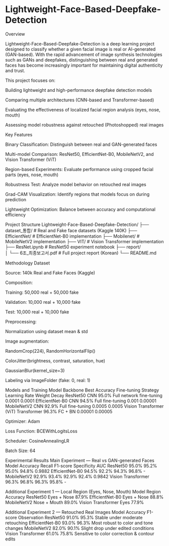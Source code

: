 # Lightweight-Face-Based-Deepfake-Detection

Overview

Lightweight-Face-Based-Deepfake-Detection is a deep learning project designed to classify whether a given facial image is real or AI-generated (GAN-based).
With the rapid advancement of image synthesis technologies such as GANs and deepfakes, distinguishing between real and generated faces has become increasingly important for maintaining digital authenticity and trust.

This project focuses on:

Building lightweight and high-performance deepfake detection models

Comparing multiple architectures (CNN-based and Transformer-based)

Evaluating the effectiveness of localized facial region analysis (eyes, nose, mouth)

Assessing model robustness against retouched (Photoshopped) real images

Key Features

Binary Classification: Distinguish between real and GAN-generated faces

Multi-model Comparison: ResNet50, EfficientNet-B0, MobileNetV2, and Vision Transformer (ViT)

Region-based Experiments: Evaluate performance using cropped facial parts (eyes, nose, mouth)

Robustness Test: Analyze model behavior on retouched real images

Grad-CAM Visualization: Identify regions that models focus on during prediction

Lightweight Optimization: Balance between accuracy and computational efficiency

Project Structure
Lightweight-Face-Based-Deepfake-Detection/
├── dataset_통합/                # Real and Fake face datasets (Kaggle 140K)
├── EfficientNet/                # EfficientNet-B0 implementation
├── Mobilenet/                   # MobileNetV2 implementation
├── VIT/                         # Vision Transformer implementation
├── ResNet.ipynb                 # ResNet50 experiment notebook
├── report/                      
│   └── 6조_최종보고서.pdf        # Full project report (Korean)
└── README.md

Methodology
Dataset

Source: 140k Real and Fake Faces (Kaggle)

Composition:

Training: 50,000 real + 50,000 fake

Validation: 10,000 real + 10,000 fake

Test: 10,000 real + 10,000 fake

Preprocessing:

Normalization using dataset mean & std

Image augmentation:

RandomCrop(224), RandomHorizontalFlip()

ColorJitter(brightness, contrast, saturation, hue)

GaussianBlur(kernel_size=3)

Labeling via ImageFolder (fake: 0, real: 1)

Models and Training
Model	Backbone	Best Accuracy	Fine-tuning Strategy	Learning Rate	Weight Decay
ResNet50	CNN	95.0%	Full network fine-tuning	0.0001	0.0001
EfficientNet-B0	CNN	94.5%	Full fine-tuning	0.001	0.00001
MobileNetV2	CNN	92.9%	Full fine-tuning	0.0005	0.0005
Vision Transformer (ViT)	Transformer	96.3%	FC + BN	0.00001	0.00005

Optimizer: Adam

Loss Function: BCEWithLogitsLoss

Scheduler: CosineAnnealingLR

Batch Size: 64

Experimental Results
Main Experiment — Real vs GAN-generated Faces
Model	Accuracy	Recall	F1-score	Specificity	AUC
ResNet50	95.0%	95.2%	95.0%	94.8%	0.9882
EfficientNet-B0	94.5%	92.2%	94.3%	96.8%	-
MobileNetV2	92.9%	93.4%	92.9%	92.4%	0.9842
Vision Transformer	96.3%	96.8%	96.3%	95.8%	-

Additional Experiment 1 — Local Region (Eyes, Nose, Mouth)
Model	Region	Accuracy
ResNet50	Eyes + Nose	87.9%
EfficientNet-B0	Eyes + Nose	88.8%
MobileNetV2	Nose + Mouth	89.0%
Vision Transformer	Eyes	77.9%

Additional Experiment 2 — Retouched Real Images
Model	Accuracy	F1-score	Observation
ResNet50	91.0%	95.3%	Stable under moderate retouching
EfficientNet-B0	93.0%	96.3%	Most robust to color and tone changes
MobileNetV2	82.0%	90.1%	Slight drop under edited conditions
Vision Transformer	61.0%	75.8%	Sensitive to color correction & contour edits
